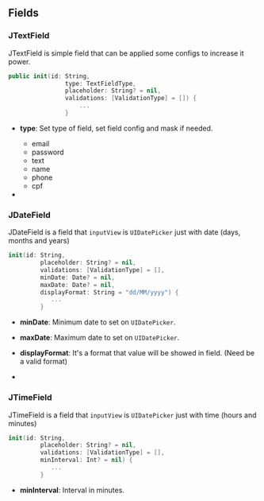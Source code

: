 ## Fields

### JTextField

JTextField is simple field that can be applied some configs to increase it power.

```swift
public init(id: String,
                type: TextFieldType,
                placeholder: String? = nil,
                validations: [ValidationType] = []) { 
					...
				}
```

- **type**: Set type of field, set field config and mask if needed.
	- 	email
	-  password
	-  text
	-  name
	-  phone
	-  cpf
	
-

### JDateField

JDateField is a field that `inputView` is `UIDatePicker` just with date (days, months and years)

```swift
init(id: String,
         placeholder: String? = nil,
         validations: [ValidationType] = [],
         minDate: Date? = nil,
         maxDate: Date? = nil,
         displayFormat: String = "dd/MM/yyyy") {
         	...
         }
```

- **minDate**: Minimum date to set on `UIDatePicker`.
- **maxDate**: Maximum date to set on `UIDatePicker`.
- **displayFormat**: It's a format that value will be showed in field. (Need be a valid format)

-

### JTimeField

JTimeField is a field that `inputView` is `UIDatePicker` just with time (hours and minutes)

```swift
init(id: String,
         placeholder: String? = nil,
         validations: [ValidationType] = [],
         minInterval: Int? = nil) {
         	...
         }
```

- **minInterval**: Interval in minutes.